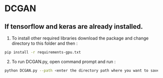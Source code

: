 # DCGAN

 ## If tensorflow and keras are already installed.
1. To install other required libraries download the package and change directory to this folder and then  :
```bash 
pip install -r requirements-gpu.txt
 ``` 
2. To run DCGAN.py, open command prompt and run :
```bash 
python DCGAN.py --path <enter the directory path where you want to save image generated>
 ``` 
  
 
